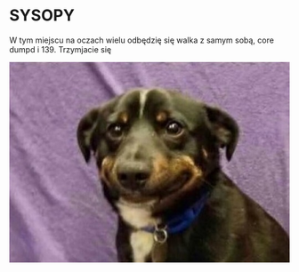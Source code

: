 # SYSOPY
W tym miejscu na oczach wielu odbędzię się walka z samym sobą, core dumpd i 139.
Trzymjacie się 

<p align="center">
<img src="dog.jpg"/>
</p>
